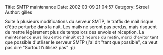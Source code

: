Title: SMTP maintenance
Date: 2002-03-09 21:04:57
Category: Skreel
Author: gilles

Suite à plusieurs modifications du serveur SMTP, le traffic de mail risque d'être perturbé dans la nuit.
 Les mails ne seront pas perdus, mais risquent de mettre légèrement plus de temps lors des envois et réception.
La maintenance aura lieu entre minuit et 3 heures du matin, merci d'éviter tant que possible d'utiliser le serveur SMTP (j'ai dit "tant que possible", ca veut pas dire "Surtout l'utilisez pas" ;p)